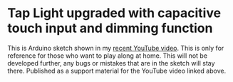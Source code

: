 # Tap Light upgraded with capacitive touch input and dimming function
This is Arduino sketch shown in my [recent YouTube video](https://youtu.be/JLdUKz8555w).
This is only for reference for those who want to play along at home. This will not be developed further, any bugs or mistakes that are in the sketch will stay there. Published as a support material for the YouTube video linked above.